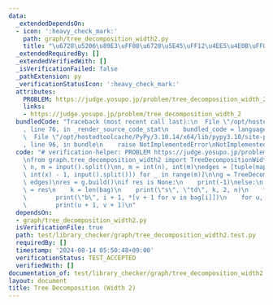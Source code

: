 ```yaml
---
data:
  _extendedDependsOn:
  - icon: ':heavy_check_mark:'
    path: graph/tree_decomposition_width2.py
    title: "\u6728\u5206\u89E3\uFF08\u6728\u5E45\uFF12\u4EE5\u4E0B\uFF09"
  _extendedRequiredBy: []
  _extendedVerifiedWith: []
  _isVerificationFailed: false
  _pathExtension: py
  _verificationStatusIcon: ':heavy_check_mark:'
  attributes:
    PROBLEM: https://judge.yosupo.jp/problem/tree_decomposition_width_2
    links:
    - https://judge.yosupo.jp/problem/tree_decomposition_width_2
  bundledCode: "Traceback (most recent call last):\n  File \"/opt/hostedtoolcache/PyPy/3.10.14/x64/lib/pypy3.10/site-packages/onlinejudge_verify/documentation/build.py\"\
    , line 76, in _render_source_code_stat\n    bundled_code = language.bundle(\n\
    \  File \"/opt/hostedtoolcache/PyPy/3.10.14/x64/lib/pypy3.10/site-packages/onlinejudge_verify/languages/python.py\"\
    , line 96, in bundle\n    raise NotImplementedError\nNotImplementedError\n"
  code: "# verification-helper: PROBLEM https://judge.yosupo.jp/problem/tree_decomposition_width_2\n\
    \nfrom graph.tree_decomposition_width2 import TreeDecompositionWidth2\n\np, tw,\
    \ n, m = input().split()\nn, m = int(n), int(m)\nedges = [tuple(map(lambda x:\
    \ int(x) - 1, input().split())) for _ in range(m)]\n\ng = TreeDecompositionWidth2(n,\
    \ edges)\nres = g.build()\nif res is None:\n    print(-1)\nelse:\n    bag, edges\
    \ = res\n    k = len(bag)\n    print(\"s\", \"td\", k, 2, n)\n    for i in range(k):\n\
    \        print(\"b\", i + 1, *[v + 1 for v in bag[i]])\n    for u, v in edges:\n\
    \        print(u + 1, v + 1)\n"
  dependsOn:
  - graph/tree_decomposition_width2.py
  isVerificationFile: true
  path: test/library_checker/graph/tree_decomposition_width2.test.py
  requiredBy: []
  timestamp: '2024-08-14 05:50:48+09:00'
  verificationStatus: TEST_ACCEPTED
  verifiedWith: []
documentation_of: test/library_checker/graph/tree_decomposition_width2.test.py
layout: document
title: Tree Decomposition (Width 2)
---
```


